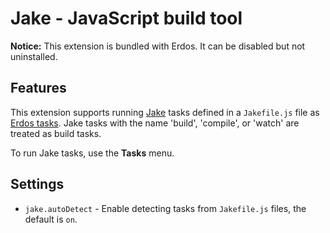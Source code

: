 # Jake - JavaScript build tool

**Notice:** This extension is bundled with Erdos. It can be disabled but not uninstalled.

## Features

This extension supports running [Jake](http://jakejs.com/) tasks defined in a `Jakefile.js` file as [Erdos tasks](https://code.visualstudio.com/docs/editor/tasks). Jake tasks with the name 'build', 'compile', or 'watch' are treated as build tasks.

To run Jake tasks, use the **Tasks** menu.

## Settings

- `jake.autoDetect` - Enable detecting tasks from `Jakefile.js` files, the default is `on`.
